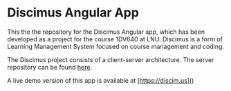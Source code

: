 # Discimus Angular App

This the the repository for the Discimus Angular app, which has been developed as a project for the course 1DV640 at LNU.  Discimus is a form of Learning Management System 
focused on course management and coding. 

The Discimus project consists of a client-server architecture. The server repository can be found [here](https://github.com/1dv430/ag222hu-project).

A live demo version of this app is available at [https://discim.us]()


